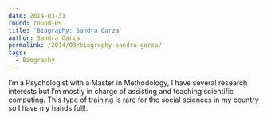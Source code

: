 ```yaml
---
date: 2014-03-31
round: round-09
title: 'Biography: Sandra Garza'
author: Sandra Garza
permalink: /2014/03/biography-sandra-garza/
tags:
  - Biography
---
```

I&#8217;m a Psychologist with a Master in Methodology, I have several research interests but I&#8217;m mostly in charge of assisting and teaching scientific computing. This type of training is rare for the social sciences in my country so I have my hands full!.
